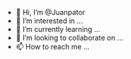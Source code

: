 - 👋 Hi, I’m @Juanpator
- 👀 I’m interested in ...
- 🌱 I’m currently learning ...
- 💞️ I’m looking to collaborate on ...
- 📫 How to reach me ...

<!---
Juanpator/Juanpator is a ✨ special ✨ repository because its `README.md` (this file) appears on your GitHub profile.
You can click the Preview link to take a look at your changes.
--->
